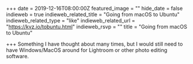 +++
date = 2019-12-16T08:00:00Z
featured_image = ""
hide_date = false
indieweb = true
indieweb_related_title = "Going from macOS to Ubuntu"
indieweb_related_type = "like"
indieweb_related_url = "https://kvz.io/tobuntu.html"
indieweb_rsvp = ""
title = "Going from macOS to Ubuntu"

+++
Something I have thought about many times, but I would still need to have Windows/MacOS around for Lightroom or other photo editing software.